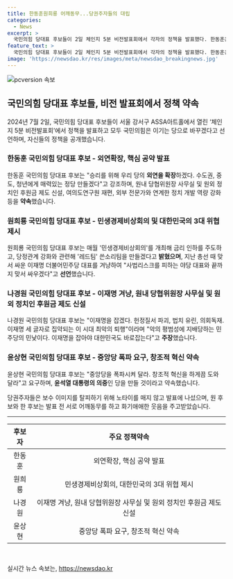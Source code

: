 ```yaml
---
title: 한동훈원희룡 어깨동무...당권주자들의 대립
categories:
  - News
excerpt: >
  국민의힘 당대표 후보들이 2일 체인지 5분 비전발표회에서 각자의 정책을 발표했다. 한동훈은 외연 확장을 강조하며 지역, 중도, 청년층에 맞는 정당을 만들고자 했고, 나경원은 정치적 혁신을 약속했다. 원희룡은 민생경제비상회의를 개최해 물가를 낮추겠다고 밝혔으며, 윤상현은 창조적 혁신을 강조하며 보수 이미지에서 벗어나겠다는 의지를 보였다. 당권주자들은 각자의 정책을 밝히면서 새로운 모습을 보여주며 도전적인 모습을 선보였다.
feature_text: >
  국민의힘 당대표 후보들이 2일 체인지 5분 비전발표회에서 각자의 정책을 발표했다. 한동훈은 외연 확장을 강조하며 지역, 중도, 청년층에 맞는 정당을 만들고자 했고, 나경원은 정치적 혁신을 약속했다. 원희룡은 민생경제비상회의를 개최해 물가를 낮추겠다고 밝혔으며, 윤상현은 창조적 혁신을 강조하며 보수 이미지에서 벗어나겠다는 의지를 보였다. 당권주자들은 각자의 정책을 밝히면서 새로운 모습을 보여주며 도전적인 모습을 선보였다.
image: 'https://newsdao.kr/res/images/meta/newsdao_breakingnews.jpg'
---
```


<p><img src="https://newsdao.kr/res/images/meta/newsdao_breakingnews.jpg" alt="pcversion 속보" /></p>

<h2 data-ke-size="size26">국민의힘 당대표 후보들, 비전 발표회에서 정책 약속</h2>

<p data-ke-size="size16">2024년 7월 2일, 국민의힘 당대표 후보들이 서울 강서구 ASSA아트홀에서 열린 ‘체인지 5분 비전발표회’에서 정책을 발표하고 모두 국민의힘은 이기는 당으로 바꾸겠다고 선언하며, 자신들의 정책을 공개했습니다.</p>

<h3><b>한동훈 국민의힘 당대표 후보 - 외연확장, 핵심 공약 발표</b></h3>

<p data-ke-size="size16">한동훈 국민의힘 당대표 후보는 "승리를 위해 우리 당의 <b>외연을 확장</b>하겠다. 수도권, 중도, 청년에게 매력있는 정당 만들겠다"고 강조하며, 원내 당협위원장 사무실 및 원외 정치인 후원금 제도 신설, 여의도연구원 재편, 외부 전문가와 연계한 정치 개발 역량 강화 등을 <b>약속</b>했습니다.</p>

<h3><b>원희룡 국민의힘 당대표 후보 - 민생경제비상회의 및 대한민국의 3대 위협 제시</b></h3>

<p data-ke-size="size16">원희룡 국민의힘 당대표 후보는 매월 '민생경제비상회의'를 개최해 금리 인하를 주도하고, 당정관계 강화와 관련해 '레드팀' 쓴소리팀을 만들겠다고 <b>밝혔으며</b>, 지난 총선 때 맞서 싸운 이재명 더불어민주당 대표를 겨냥하여 "사법리스크를 피하는 야당 대표와 끝까지 맞서 싸우겠다"고 <b>선언</b>했습니다.</p>

<h3><b>나경원 국민의힘 당대표 후보 - 이재명 겨냥, 원내 당협위원장 사무실 및 원외 정치인 후원금 제도 신설</b></h3>

<p data-ke-size="size16">나경원 국민의힘 당대표 후보는 "이재명을 잡겠다. 헌정질서 파괴, 법치 유린, 의회독재. 이재명 세 글자로 집약되는 이 시대 최악의 퇴행"이라며 "악의 평범성에 지배당하는 민주당의 민낯이다. 이재명을 잡아야 대한민국도 바로잡는다"고 <b>주장</b>했습니다.</p>

<h3><b>윤상현 국민의힘 당대표 후보 - 중앙당 폭파 요구, 창조적 혁신 약속</b></h3>

<p data-ke-size="size16">윤상현 국민의힘 당대표 후보는 "중앙당을 폭파시켜 달라. 창조적 혁신을 하게끔 도와 달라"고 요구하며, <b>윤석열 대통령의 의중</b>인 당을 만들 것이라고 약속했습니다.</p>

<p data-ke-size="size16">당권주자들은 보수 이미지를 탈피하기 위해 노타이를 매지 않고 발표에 나섰으며, 원 후보와 한 후보는 발표 전 서로 어깨동무를 하고 화기애애한 웃음을 주고받았습니다.</p>

<hr>

<table>
    <thead>
        <tr>
            <th style="text-align: center;">후보자</th>
            <th style="text-align: center;">주요 정책약속</th>
        </tr>
    </thead>
    <tbody>
        <tr>
            <td style="text-align: center;">한동훈</td>
            <td style="text-align: center;">외연확장, 핵심 공약 발표</td>
        </tr>
        <tr>
            <td style="text-align: center;">원희룡</td>
            <td style="text-align: center;">민생경제비상회의, 대한민국의 3대 위협 제시</td>
        </tr>
        <tr>
            <td style="text-align: center;">나경원</td>
            <td style="text-align: center;">이재명 겨냥, 원내 당협위원장 사무실 및 원외 정치인 후원금 제도 신설</td>
        </tr>
        <tr>
            <td style="text-align: center;">윤상현</td>
            <td style="text-align: center;">중앙당 폭파 요구, 창조적 혁신 약속</td>
        </tr>
    </tbody>
</table>

<p data-ke-size="size16">&nbsp;</p>
실시간 뉴스 속보는, <a href="https://newsdao.kr" rel="dofollow">https://newsdao.kr</a>


